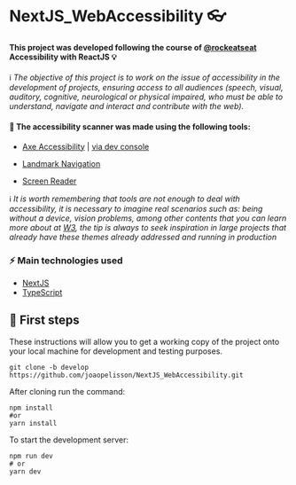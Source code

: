 # NextJS_WebAccessibility 👓

#### This project was developed following the course of [@rockeatseat](https://www.rocketseat.com.br/) Accessibility with ReactJS 💡

ℹ _The objective of this project is to work on the issue of accessibility in the development of projects, ensuring access to all audiences (speech, visual, auditory, cognitive, neurological or physical impaired, who must be able to understand, navigate and interact and contribute with the web)._

#### 📌 The accessibility scanner was made using the following tools:

- [Axe Accessibility](https://www.deque.com/axe/) | [via dev console](https://www.npmjs.com/package/@axe-core/react)

- [Landmark Navigation](https://chrome.google.com/webstore/detail/landmark-navigation-via-k/ddpokpbjopmeeiiolheejjpkonlkklgp)

- [Screen Reader](https://chrome.google.com/webstore/detail/screen-reader/kgejglhpjiefppelpmljglcjbhoiplfn)

ℹ _It is worth remembering that tools are not enough to deal with accessibility, it is necessary to imagine real scenarios such as: being without a device, vision problems, among other contents that you can learn more about at [W3](https://www.w3.org/WAI/), the tip is always to seek inspiration in large projects that already have these themes already addressed and running in production_


### ⚡ Main technologies used
- [NextJS](https://nextjs.org/)
- [TypeScript](https://www.typescriptlang.org/)

## 🚀 First steps

These instructions will allow you to get a working copy of the project onto your local machine for development and testing purposes.

```
git clone -b develop https://github.com/joaopelisson/NextJS_WebAccessibility.git
```

After cloning run the command:

```
npm install
#or
yarn install
```

To start the development server:

```
npm run dev
# or
yarn dev
```
